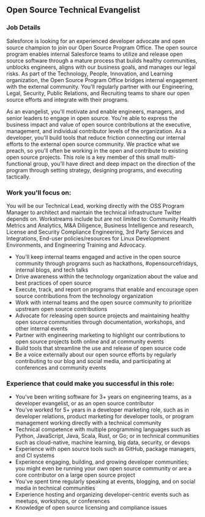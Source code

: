 ## Open Source Technical Evangelist

### Job Details

Salesforce is looking for an experienced developer advocate and open source champion to join our Open Source Program Office. The open source program enables internal Salesforce teams to utilize and release open source software through a mature process that builds healthy communities, unblocks engineers, aligns with our business goals, and manages our legal risks. As part of the Technology, People, Innovation, and Learning organization, the Open Source Program Office bridges internal engagement with the external community. You'll regularly partner with our Engineering, Legal, Security, Public Relations, and Recruiting teams to share our open source efforts and integrate with their programs.

As an evangelist, you'll motivate and enable engineers, managers, and senior leaders to engage in open source. You're able to express the business impact and value of open source contributions at the executive, management, and individual contributor levels of the organization. As a developer, you'll build tools that reduce friction connecting our internal efforts to the external open source community. We practice what we preach, so you'll often be working in the open and contribute to existing open source projects. This role is a key member of this small multi-functional group, you'll have direct and deep impact on the direction of the program through setting strategy, designing programs, and executing tactically.

### Work you'll focus on:

You will be our Technical Lead, working directly with the OSS Program Manager to architect and maintain the technical infrastructure Twitter depends on. Workstreams include but are not limited to: Community Health Metrics and Analytics, M&A Diligence, Business Intelligence and research, License and Security Compliance Engineering, 3rd Party Services and Integrations, End-user policies/resources for Linux Development Environments, and Engineering Training and Advocacy.

 * You'll keep internal teams engaged and active in the open source community through programs such as hackathons, #opensourcefridays, internal blogs, and tech talks
 * Drive awareness within the technology organization about the value and best practices of open source
 * Execute, track, and report on programs that enable and encourage open source contributions from the technology organization
 * Work with internal teams and the open source community to prioritize upstream open source contributions
 * Advocate for releasing open source projects and maintaining healthy open source communities through documentation, workshops, and other internal events
 * Partner with engineering marketing to highlight our contributions to open source projects both online and at community events
 * Build tools that streamline the use and release of open source code
 * Be a voice externally about our open source efforts by regularly contributing to our blog and social media, and participating at conferences and community events

### Experience that could make you successful in this role:

 * You've been writing software for 3+ years on engineering teams, as a developer evangelist, or as an open source contributor
 * You've worked for 5+ years in a developer marketing role, such as in developer relations, product marketing for developer tools, or program management working directly with a technical community
 * Technical competence with multiple programming languages such as Python, JavaScript, Java, Scala, Rust, or Go; or in technical communities such as cloud-native, machine learning, big data, security, or devops
 * Experience with open source tools such as GitHub, package managers, and CI systems
 * Experience engaging, building, and growing developer communities; you might even be running your own open source community or are a core contributor on a large open source project
 * You've spent time regularly speaking at events, blogging, and on social media in technical communities
 * Experience hosting and organizing developer-centric events such as meetups, workshops, or conferences
 * Knowledge of open source licensing and compliance issues